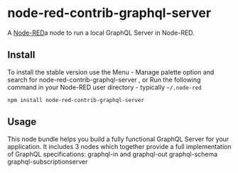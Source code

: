 # node-red-contrib-graphql-server

A <a href="http://nodered.org" target="_new">Node-RED</a>a node to run a local GraphQL Server in Node-RED.

## Install

To install the stable version use the Menu - Manage palette option and search for node-red-contrib-graphql-server ,
or Run the following command in your Node-RED user directory - typically `~/.node-red`

    npm install node-red-contrib-graphql-server

## Usage

This node bundle helps you build a fully functional GraphQL Server for your application. It includes 3 nodes which together provide a full implementation
of GraphQL specifications:
graphql-in and graphql-out
graphql-schema
graphql-subscriptionserver

